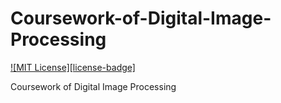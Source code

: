 # Coursework-of-Digital-Image-Processing
[![MIT License][license-badge]](https://github.com/TANGBEN7/Coursework-of-Digital-Image-Processing/edit/main/LICENSE)

Coursework of Digital Image Processing
